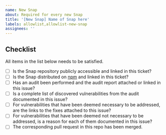 ```yaml
---
name: New Snap
about: Required for every new Snap
title: '[New Snap] Name of Snap here'
labels: allowlist,allowlist-new-snap
assignees: ''
---
```


## Checklist

All items in the list below needs to be satisfied.

- [ ] Is the Snap repository publicly accessible and linked in this ticket?
- [ ] Is the Snap distributed on [npm](https://www.npmjs.com/) and linked in this ticket?
- [ ] Has an audit been performed and the audit report attached or linked in this issue?
- [ ] Is a complete list of discovered vulnerabilities from the audit documented in this issue?
- [ ] For vulnerabilities that have been deemed necessary to be addressed, are the links to the fixes attached to this issue?
- [ ] For vulnerabilities that have been deemed not necessary to be addressed, is a reason for each of them documented in this issue?
- [ ] The corresponding pull request in this repo has been merged.
